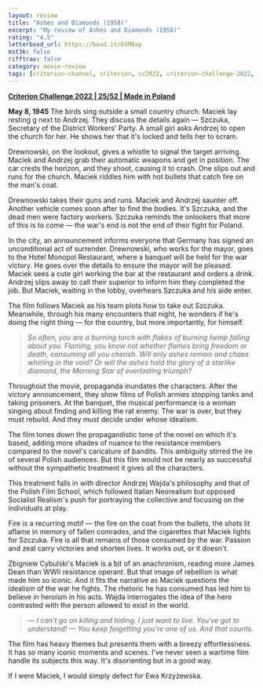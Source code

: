 ```yaml
---
layout: review
title: "Ashes and Diamonds (1958)"
excerpt: "My review of Ashes and Diamonds (1958)"
rating: "4.5"
letterboxd_url: https://boxd.it/6VM8xp
mst3k: false
rifftrax: false
category: movie-review
tags: [criterion-channel, criterion, cc2022, criterion-challenge-2022, pol, solidarity, 1001-movies]
---
```


<b><a href="https://boxd.it/q4PJa/detail" title="Criterion Challenge 2022 | 25/52 | Made in Poland" target="_blank" rel="noopener">Criterion Challenge 2022 | 25/52 | Made in Poland</a></b>

<b>May 8, 1945</b>
The birds sing outside a small country church. Maciek lay resting g next to Andrzej. They discuss the details again — Szczuka, Secretary of the District Workers' Party. A small girl asks Andrzej to open the church for her. He shows her that it's locked and tells her to scram.

Drewnowski, on the lookout, gives a whistle to signal the target arriving. Maciek and Andrzej grab their automatic weapons and get in position. The car crests the horizon, and they shoot, causing it to crash. One slips out and runs for the church. Maciek riddles him with hot bullets that catch fire on the man's coat.

Drewnowski takes their guns and runs. Maciek and Andrzej saunter off. Another vehicle comes soon after to find the bodies. It's Szczuka, and the dead men were factory workers. Szczuka reminds the onlookers that more of this is to come — the war's end is not the end of their fight for Poland.

In the city, an announcement informs everyone that Germany has signed an unconditional act of surrender. Drewnowski, who works for the mayor, goes to the Hotel Monopol Restaurant, where a banquet will be held for the war victory. He goes over the details to ensure the mayor will be pleased. Maciek sees a cute girl working the bar at the restaurant and orders a drink. Andrzej slips away to call their superior to inform him they completed the job. But Maciek, waiting in the lobby, overhears Szczuka and his aide enter.

The film follows Maciek as his team plots how to take out Szczuka. Meanwhile, through his many encounters that night, he wonders if he's doing the right thing — for the country, but more importantly, for himself.

<blockquote><i>So often, you are a burning torch with flakes of burning hemp falling about you. Flaming, you know not whether flames bring freedom or death, consuming all you cherish. Will only ashes remain and chaos whirling in the void? Or will the ashes hold the glory of a starlike diamond, the Morning Star of everlasting triumph?</i></blockquote>Throughout the movie, propaganda inundates the characters. After the victory announcement, they show films of Polish armies stopping tanks and taking prisoners. At the banquet, the musical performance is a woman singing about finding and killing the rat enemy. The war is over, but they must rebuild. And they must decide under whose idealism.

The film tones down the propagandistic tone of the novel on which it's based, adding more shades of nuance to the resistance members compared to the novel's caricature of bandits. This ambiguity stirred the ire of several Polish audiences. But this film would not be nearly as successful without the sympathetic treatment it gives all the characters.

This treatment falls in with director Andrzej Wajda's philosophy and that of the Polish Film School, which followed Italian Neorealism but opposed Socialist Realism's push for portraying the collective and focusing on the individuals at play.

Fire is a recurring motif — the fire on the coat from the bullets, the shots lit aflame in memory of fallen comrades, and the cigarettes that Maciek lights for Szczuka. Fire is all that remains of those consumed by the war. Passion and zeal carry victories and shorten lives. It works out, or it doesn't.

Zbigniew Cybulski's Maciek is a bit of an anachronism, reading more James Dean than WWII resistance operant. But that image of rebellion is what made him so iconic. And it fits the narrative as Maciek questions the idealism of the war he fights. The rhetoric he has consumed has led him to believe in heroism in his acts. Wajda interrogates the idea of the hero contrasted with the person allowed to exist in the world.

<blockquote><i>— I can't go on killing and hiding. I just want to live. You've got to understand!
</i><i>— You keep forgetting you're one of us. And that counts.</i></blockquote>The film has heavy themes but presents them with a breezy effortlessness. It has so many iconic moments and scenes. I've never seen a wartime film handle its subjects this way. It's disorienting but in a good way.

If I were Maciek, I would simply defect for Ewa Krzyżewska.

